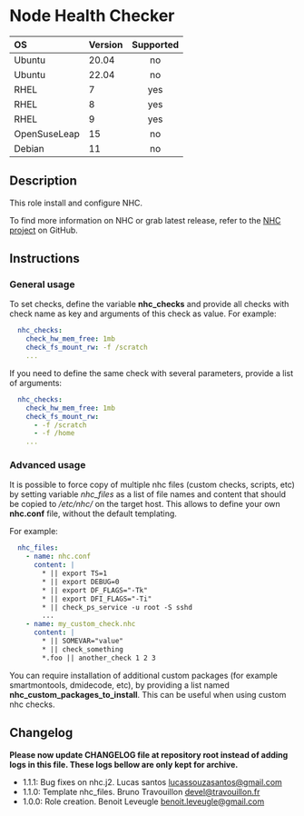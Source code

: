 # Node Health Checker

|      OS      | Version | Supported |
|:-------------|:--------|:---------:|
| Ubuntu       |   20.04 |    no     |
| Ubuntu       |   22.04 |    no     |
| RHEL         |       7 |    yes    |
| RHEL         |       8 |    yes    |
| RHEL         |       9 |    yes    |
| OpenSuseLeap |      15 |    no     |
| Debian       |      11 |    no     |

## Description

This role install and configure NHC.

To find more information on NHC or grab latest release, refer to the [NHC
project](https://github.com/mej/nhc) on GitHub.

## Instructions

### General usage

To set checks, define the variable **nhc_checks** and provide all checks with
check name as key and arguments of this check as value. For example:

```yaml
  nhc_checks:
    check_hw_mem_free: 1mb
    check_fs_mount_rw: -f /scratch
    ...
```

If you need to define the same check with several parameters, provide a list of
arguments:

```yaml
  nhc_checks:
    check_hw_mem_free: 1mb
    check_fs_mount_rw:
      - -f /scratch
      - -f /home
    ...
```

### Advanced usage

It is possible to force copy of multiple nhc files (custom checks, scripts,
etc) by setting variable *nhc_files* as a list of file names and content that
should be copied to */etc/nhc/* on the target host. This allows to define your
own **nhc.conf** file, without the default templating.

For example:

```yaml
  nhc_files:
    - name: nhc.conf
      content: |
        * || export TS=1
        * || export DEBUG=0
        * || export DF_FLAGS="-Tk"
        * || export DFI_FLAGS="-Ti"
        * || check_ps_service -u root -S sshd
        ...
    - name: my_custom_check.nhc
      content: |
        * || SOMEVAR="value"
        * || check_something
        *.foo || another_check 1 2 3
```

You can require installation of additional custom packages (for example
smartmontools, dmidecode, etc), by providing a list named
**nhc_custom_packages_to_install**. This can be useful when using custom nhc
checks.

## Changelog

**Please now update CHANGELOG file at repository root instead of adding logs in this file.
These logs bellow are only kept for archive.**

* 1.1.1: Bug fixes on nhc.j2. Lucas santos <lucassouzasantos@gmail.com>
* 1.1.0: Template nhc_files. Bruno Travouillon <devel@travouillon.fr>
* 1.0.0: Role creation. Benoit Leveugle <benoit.leveugle@gmail.com>
